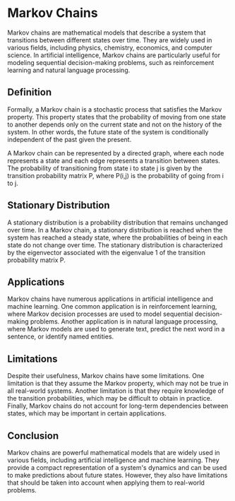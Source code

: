 # Markov Chains

Markov chains are mathematical models that describe a system that transitions between different states over time. They are widely used in various fields, including physics, chemistry, economics, and computer science. In artificial intelligence, Markov chains are particularly useful for modeling sequential decision-making problems, such as reinforcement learning and natural language processing.

## Definition

Formally, a Markov chain is a stochastic process that satisfies the Markov property. This property states that the probability of moving from one state to another depends only on the current state and not on the history of the system. In other words, the future state of the system is conditionally independent of the past given the present.

A Markov chain can be represented by a directed graph, where each node represents a state and each edge represents a transition between states. The probability of transitioning from state i to state j is given by the transition probability matrix P, where P(i,j) is the probability of going from i to j.

## Stationary Distribution

A stationary distribution is a probability distribution that remains unchanged over time. In a Markov chain, a stationary distribution is reached when the system has reached a steady state, where the probabilities of being in each state do not change over time. The stationary distribution is characterized by the eigenvector associated with the eigenvalue 1 of the transition probability matrix P.

## Applications

Markov chains have numerous applications in artificial intelligence and machine learning. One common application is in reinforcement learning, where Markov decision processes are used to model sequential decision-making problems. Another application is in natural language processing, where Markov models are used to generate text, predict the next word in a sentence, or identify named entities.

## Limitations

Despite their usefulness, Markov chains have some limitations. One limitation is that they assume the Markov property, which may not be true in all real-world systems. Another limitation is that they require knowledge of the transition probabilities, which may be difficult to obtain in practice. Finally, Markov chains do not account for long-term dependencies between states, which may be important in certain applications.

## Conclusion

Markov chains are powerful mathematical models that are widely used in various fields, including artificial intelligence and machine learning. They provide a compact representation of a system's dynamics and can be used to make predictions about future states. However, they also have limitations that should be taken into account when applying them to real-world problems.
